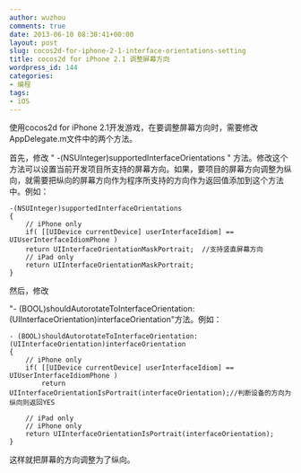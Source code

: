 ```yaml
---
author: wuzhou
comments: true
date: 2013-06-10 08:30:41+00:00
layout: post
slug: cocos2d-for-iphone-2-1-interface-orientations-setting
title: cocos2d for iPhone 2.1 调整屏幕方向
wordpress_id: 144
categories:
- 编程
tags:
- iOS
---
```


使用cocos2d for iPhone 2.1开发游戏，在要调整屏幕方向时，需要修改AppDelegate.m文件中的两个方法。

首先，修改 " -(NSUInteger)supportedInterfaceOrientations " 方法。修改这个方法可以设置当前开发项目所支持的屏幕方向。如果，要项目的屏幕方向调整为纵向，就需要把纵向的屏幕方向作为程序所支持的方向作为返回值添加到这个方法中。例如：

    
    -(NSUInteger)supportedInterfaceOrientations 
    { 
        // iPhone only 
        if( [[UIDevice currentDevice] userInterfaceIdiom] == UIUserInterfaceIdiomPhone ) 
        return UIInterfaceOrientationMaskPortrait;  //支持竖直屏幕方向
        // iPad only 
        return UIInterfaceOrientationMaskPortrait; 
    }


然后，修改

"- (BOOL)shouldAutorotateToInterfaceOrientation:(UIInterfaceOrientation)interfaceOrientation"方法。例如：


    
    
    - (BOOL)shouldAutorotateToInterfaceOrientation:(UIInterfaceOrientation)interfaceOrientation
    {
        // iPhone only
        if( [[UIDevice currentDevice] userInterfaceIdiom] == UIUserInterfaceIdiomPhone )
            return UIInterfaceOrientationIsPortrait(interfaceOrientation);//判断设备的方向为纵向则返回YES
    	
    	// iPad only
    	// iPhone only
    	return UIInterfaceOrientationIsPortrait(interfaceOrientation);
    }
    


这样就把屏幕的方向调整为了纵向。
